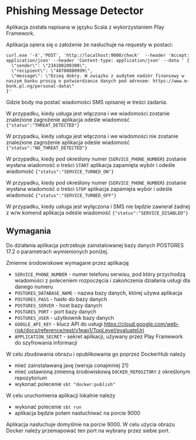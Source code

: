 # Phishing Message Detector

Aplikacja została napisana w języku Scala z wykorzystaniem Play Framework.

Aplikacja opiera się o założenie że nasłuchuje na requesty w postaci:
```
curl.exe '-X','POST', 'http://localhost:9000/check'  --header 'Accept: application/json' --header 'Content-type: application/json' --data ' {
  \"sender\": \"234100200300\",
  \"recipient\": \"48700800999\",
  \"message\": \"Dzieą dobry. W związku z audytem nadzór finansowy w naszym banku proszą o potwierdzanie danych pod adresem: https://www.m-bonk.pl.ng/personal-data\"
}'
```
Gdzie body ma postać wiadomości SMS opisanej w treści zadania.

W przypadku, kiedy usługa jest włączona i we wiadomości zostanie znalezione zagrożenie aplikacja odeśle wiadomość `{"status":"THREAT_DETECTED"}`

W przypadku, kiedy usługa jest włączona i we wiadomości nie zostanie znalezione zagrożenie aplikacja odeśle wiadomość `{"status":"NO_THREAT_DETECTED"}`

W przypadku, kiedy pod określony numer (`SERVICE_PHONE_NUMBER`) zostanie wysłana wiadomość o treści `START` aplikacja zapamięta wybór i odeśle wiadomość `{"status":"SERVICE_TURNED_ON"}`

W przypadku, kiedy pod określony numer (`SERVICE_PHONE_NUMBER`) zostanie wysłana wiadomość o treści `STOP` aplikacja zapamięta wybór i odeśle wiadomość `{"status":"SERVICE_TURNED_OFF"}`

W przypadku, kiedy usługa jest wyłączona i SMS nie będzie zawierał żadnej z w/w komend aplikacja odeśle wiadomość `{"status":"SERVICE_DISABLED"}`

## Wymagania

Do działania aplikacja potrzebuje zainstalowanej bazy danych POSTGRES 17.2 o parametrach wymienionych poniżej.

Zmienne środowiskowe wymagane przez aplikację
- `SERVICE_PHONE_NUMBER` - numer telefonu serwisu, pod który przychodzą wiadomości z poleceniem rozpoczęcia i zakończenia działania usługi dla danego numeru
- `POSTGRES_DATABASE_NAME` - nazwa bazy danych, której używa aplikacja
- `POSTGRES_PASS` - hasło do bazy danych
- `POSTGRES_SERVER` - host bazy danych
- `POSTGRES_PORT` - port bazy danych
- `POSTGRES_USER` - użytkownik bazy danych 
- `GOOGLE_API_KEY` - klucz API do usługi https://cloud.google.com/web-risk/docs/reference/rest/v1eap1/TopLevel/evaluateUri
- `APPLICATION_SECRET` - sekret aplikacji, używany przez Play Framework do szyfrowania informacji

W celu zbudowania obrazu i opublikowania go poprzez DockerHub należy 
- mieć zainstalawaną javę (wersja conajmniej 21)
- mieć ustawioną zmienną środowiskową `DOCKER_REPOSITORY` z określonym repozytorium
- wykonać polecenie `sbt "docker:publish"`

W celu uruchomienia aplikacji lokalnie należy
- wykonać polecenie `sbt run`
- aplikacja będzie potem nasłuchiwać na porcie 9000

Aplikacja nasłuchuje domyślnie na porcie 9000. W celu użycia obrazu Docker należy przemapować ten port na wybrany przez siebie port.
